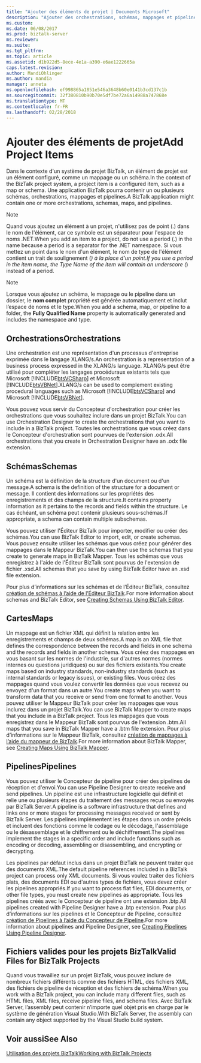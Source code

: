 ```yaml
---
title: "Ajouter des éléments de projet | Documents Microsoft"
description: "Ajouter des orchestrations, schémas, mappages et pipelines à votre projet BizTalk Server dans Visual Studio"
ms.custom: 
ms.date: 06/08/2017
ms.prod: biztalk-server
ms.reviewer: 
ms.suite: 
ms.tgt_pltfrm: 
ms.topic: article
ms.assetid: d1b922d5-8ece-4e1a-a390-e6ae1222665a
caps.latest.revision: 
author: MandiOhlinger
ms.author: mandia
manager: anneta
ms.openlocfilehash: ef998865a1851e546a3648b60e0141b3cd137c1b
ms.sourcegitcommit: 32f380810b90b70e5df7be72a6a14988a747868e
ms.translationtype: MT
ms.contentlocale: fr-FR
ms.lasthandoff: 02/28/2018
---
```

# <a name="add-project-items"></a><span data-ttu-id="eb19b-103">Ajouter des éléments de projet</span><span class="sxs-lookup"><span data-stu-id="eb19b-103">Add Project Items</span></span>
<span data-ttu-id="eb19b-104">Dans le contexte d'un système de projet BizTalk, un élément de projet est un élément configuré, comme un mappage ou un schéma.</span><span class="sxs-lookup"><span data-stu-id="eb19b-104">In the context of the BizTalk project system, a project item is a configured item, such as a map or schema.</span></span> <span data-ttu-id="eb19b-105">Une application BizTalk pourra contenir un ou plusieurs schémas, orchestrations, mappages et pipelines.</span><span class="sxs-lookup"><span data-stu-id="eb19b-105">A BizTalk application might contain one or more orchestrations, schemas, maps, and pipelines.</span></span>  
  
> [!NOTE]
>  <span data-ttu-id="eb19b-106">Quand vous ajoutez un élément à un projet, n'utilisez pas de point (.) dans le nom de l'élément, car ce symbole est un séparateur pour l'espace de noms .NET.</span><span class="sxs-lookup"><span data-stu-id="eb19b-106">When you add an item to a project, do not use a period (.) in the name because a period is a separator for the .NET namespace.</span></span> <span data-ttu-id="eb19b-107">Si vous mettez un point dans le nom d'un élément, le nom de type de l'élément contient un trait de soulignement (_) à la place d'un point.</span><span class="sxs-lookup"><span data-stu-id="eb19b-107">If you use a period in the item name, the Type Name of the item will contain an underscore (_) instead of a period.</span></span>  
  
> [!NOTE]
>  <span data-ttu-id="eb19b-108">Lorsque vous ajoutez un schéma, le mappage ou le pipeline dans un dossier, le **nom complet** propriété est générée automatiquement et inclut l’espace de noms et le type.</span><span class="sxs-lookup"><span data-stu-id="eb19b-108">When you add a schema, map, or pipeline to a folder, the **Fully Qualified Name** property is automatically generated and includes the namespace and type.</span></span>  
  
## <a name="orchestrations"></a><span data-ttu-id="eb19b-109">Orchestrations</span><span class="sxs-lookup"><span data-stu-id="eb19b-109">Orchestrations</span></span>  
 <span data-ttu-id="eb19b-110">Une orchestration est une représentation d'un processus d'entreprise exprimée dans le langage XLANG/s.</span><span class="sxs-lookup"><span data-stu-id="eb19b-110">An orchestration is a representation of a business process expressed in the XLANG/s language.</span></span> <span data-ttu-id="eb19b-111">XLANG/s peut être utilisé pour compléter les langages procéduraux existants tels que Microsoft [!INCLUDE[btsVCSharp](../includes/btsvcsharp-md.md)] et Microsoft [!INCLUDE[btsVBNet](../includes/btsvbnet-md.md)].</span><span class="sxs-lookup"><span data-stu-id="eb19b-111">XLANG/s can be used to complement existing procedural languages such as Microsoft [!INCLUDE[btsVCSharp](../includes/btsvcsharp-md.md)] and Microsoft [!INCLUDE[btsVBNet](../includes/btsvbnet-md.md)].</span></span>  
  
 <span data-ttu-id="eb19b-112">Vous pouvez vous servir du Concepteur d'orchestration pour créer les orchestrations que vous souhaitez inclure dans un projet BizTalk.</span><span class="sxs-lookup"><span data-stu-id="eb19b-112">You can use Orchestration Designer to create the orchestrations that you want to include in a BizTalk project.</span></span> <span data-ttu-id="eb19b-113">Toutes les orchestrations que vous créez dans le Concepteur d'orchestration sont pourvues de l'extension .odx.</span><span class="sxs-lookup"><span data-stu-id="eb19b-113">All orchestrations that you create in Orchestration Designer have an .odx file extension.</span></span>  
  
## <a name="schemas"></a><span data-ttu-id="eb19b-114">Schémas</span><span class="sxs-lookup"><span data-stu-id="eb19b-114">Schemas</span></span>  
 <span data-ttu-id="eb19b-115">Un schéma est la définition de la structure d'un document ou d'un message.</span><span class="sxs-lookup"><span data-stu-id="eb19b-115">A schema is the definition of the structure for a document or message.</span></span> <span data-ttu-id="eb19b-116">Il contient des informations sur les propriétés des enregistrements et des champs de la structure.</span><span class="sxs-lookup"><span data-stu-id="eb19b-116">It contains property information as it pertains to the records and fields within the structure.</span></span> <span data-ttu-id="eb19b-117">Le cas échéant, un schéma peut contenir plusieurs sous-schémas.</span><span class="sxs-lookup"><span data-stu-id="eb19b-117">If appropriate, a schema can contain multiple subschemas.</span></span>  
  
 <span data-ttu-id="eb19b-118">Vous pouvez utiliser l'Éditeur BizTalk pour importer, modifier ou créer des schémas.</span><span class="sxs-lookup"><span data-stu-id="eb19b-118">You can use BizTalk Editor to import, edit, or create schemas.</span></span> <span data-ttu-id="eb19b-119">Vous pouvez ensuite utiliser les schémas que vous créez pour générer des mappages dans le Mappeur BizTalk.</span><span class="sxs-lookup"><span data-stu-id="eb19b-119">You can then use the schemas that you create to generate maps in BizTalk Mapper.</span></span> <span data-ttu-id="eb19b-120">Tous les schémas que vous enregistrez à l'aide de l'Éditeur BizTalk sont pourvus de l'extension de fichier .xsd.</span><span class="sxs-lookup"><span data-stu-id="eb19b-120">All schemas that you save by using BizTalk Editor have an .xsd file extension.</span></span>  
  
 <span data-ttu-id="eb19b-121">Pour plus d’informations sur les schémas et de l’Éditeur BizTalk, consultez [création de schémas à l’aide de l’Éditeur BizTalk](../core/creating-schemas-using-biztalk-editor.md).</span><span class="sxs-lookup"><span data-stu-id="eb19b-121">For more information about schemas and BizTalk Editor, see [Creating Schemas Using BizTalk Editor](../core/creating-schemas-using-biztalk-editor.md).</span></span>  
  
## <a name="maps"></a><span data-ttu-id="eb19b-122">Cartes</span><span class="sxs-lookup"><span data-stu-id="eb19b-122">Maps</span></span>  
 <span data-ttu-id="eb19b-123">Un mappage est un fichier XML qui définit la relation entre les enregistrements et champs de deux schémas.</span><span class="sxs-lookup"><span data-stu-id="eb19b-123">A map is an XML file that defines the correspondence between the records and fields in one schema and the records and fields in another schema.</span></span> <span data-ttu-id="eb19b-124">Vous créez des mappages en vous basant sur les normes de l'industrie, sur d'autres normes (normes internes ou questions juridiques) ou sur des fichiers existants.</span><span class="sxs-lookup"><span data-stu-id="eb19b-124">You create maps based on industry standards, non-industry standards (such as internal standards or legacy issues), or existing files.</span></span> <span data-ttu-id="eb19b-125">Vous créez des mappages quand vous voulez convertir les données que vous recevez ou envoyez d'un format dans un autre.</span><span class="sxs-lookup"><span data-stu-id="eb19b-125">You create maps when you want to transform data that you receive or send from one format to another.</span></span> <span data-ttu-id="eb19b-126">Vous pouvez utiliser le Mappeur BizTalk pour créer les mappages que vous inclurez dans un projet BizTalk.</span><span class="sxs-lookup"><span data-stu-id="eb19b-126">You can use BizTalk Mapper to create maps that you include in a BizTalk project.</span></span> <span data-ttu-id="eb19b-127">Tous les mappages que vous enregistrez dans le Mappeur BizTalk sont pourvus de l'extension .btm.</span><span class="sxs-lookup"><span data-stu-id="eb19b-127">All maps that you save in BizTalk Mapper have a .btm file extension.</span></span> <span data-ttu-id="eb19b-128">Pour plus d’informations sur le Mappeur BizTalk, consultez [création de mappages à l’aide du mappeur de BizTalk](../core/creating-maps-using-biztalk-mapper.md).</span><span class="sxs-lookup"><span data-stu-id="eb19b-128">For more information about BizTalk Mapper, see [Creating Maps Using BizTalk Mapper](../core/creating-maps-using-biztalk-mapper.md).</span></span>  
  
## <a name="pipelines"></a><span data-ttu-id="eb19b-129">Pipelines</span><span class="sxs-lookup"><span data-stu-id="eb19b-129">Pipelines</span></span>  
 <span data-ttu-id="eb19b-130">Vous pouvez utiliser le Concepteur de pipeline pour créer des pipelines de réception et d'envoi.</span><span class="sxs-lookup"><span data-stu-id="eb19b-130">You can use Pipeline Designer to create receive and send pipelines.</span></span> <span data-ttu-id="eb19b-131">Un pipeline est une infrastructure logicielle qui définit et relie une ou plusieurs étapes du traitement des messages reçus ou envoyés par BizTalk Server.</span><span class="sxs-lookup"><span data-stu-id="eb19b-131">A pipeline is a software infrastructure that defines and links one or more stages for processing messages received or sent by BizTalk Server.</span></span> <span data-ttu-id="eb19b-132">Les pipelines implémentent les étapes dans un ordre précis et incluent des fonctions comme le codage ou le décodage, l'assemblage ou le désassemblage et le chiffrement ou le déchiffrement.</span><span class="sxs-lookup"><span data-stu-id="eb19b-132">The pipelines implement the stages in a specific order and include functions such as encoding or decoding, assembling or disassembling, and encrypting or decrypting.</span></span>  
  
 <span data-ttu-id="eb19b-133">Les pipelines par défaut inclus dans un projet BizTalk ne peuvent traiter que des documents XML.</span><span class="sxs-lookup"><span data-stu-id="eb19b-133">The default pipeline references included in a BizTalk project can process only XML documents.</span></span> <span data-ttu-id="eb19b-134">Si vous voulez traiter des fichiers plats, des documents EDI ou d'autres types de fichiers, vous devez créer les pipelines appropriés.</span><span class="sxs-lookup"><span data-stu-id="eb19b-134">If you want to process flat files, EDI documents, or other file types, you must create new pipelines as appropriate.</span></span> <span data-ttu-id="eb19b-135">Tous les pipelines créés avec le Concepteur de pipeline ont une extension .btp.</span><span class="sxs-lookup"><span data-stu-id="eb19b-135">All pipelines created with Pipeline Designer have a .btp extension.</span></span> <span data-ttu-id="eb19b-136">Pour plus d’informations sur les pipelines et le Concepteur de Pipeline, consultez [création de Pipelines à l’aide du Concepteur de Pipeline](../core/creating-pipelines-using-pipeline-designer.md).</span><span class="sxs-lookup"><span data-stu-id="eb19b-136">For more information about pipelines and Pipeline Designer, see [Creating Pipelines Using Pipeline Designer](../core/creating-pipelines-using-pipeline-designer.md).</span></span>  
  
## <a name="valid-files-for-biztalk-projects"></a><span data-ttu-id="eb19b-137">Fichiers valides pour les projets BizTalk</span><span class="sxs-lookup"><span data-stu-id="eb19b-137">Valid Files for BizTalk Projects</span></span>  
 <span data-ttu-id="eb19b-138">Quand vous travaillez sur un projet BizTalk, vous pouvez inclure de nombreux fichiers différents comme des fichiers HTML, des fichiers XML, des fichiers de pipeline de réception et des fichiers de schéma.</span><span class="sxs-lookup"><span data-stu-id="eb19b-138">When you work with a BizTalk project, you can include many different files, such as HTML files, XML files, receive pipeline files, and schema files.</span></span> <span data-ttu-id="eb19b-139">Avec BizTalk Server, l’assembly peut contenir n’importe quel objet pris en charge par le système de génération Visual Studio.</span><span class="sxs-lookup"><span data-stu-id="eb19b-139">With BizTalk Server, the assembly can contain any object supported by the Visual Studio build system.</span></span>  
  
## <a name="see-also"></a><span data-ttu-id="eb19b-140">Voir aussi</span><span class="sxs-lookup"><span data-stu-id="eb19b-140">See Also</span></span>  
 [<span data-ttu-id="eb19b-141">Utilisation des projets BizTalk</span><span class="sxs-lookup"><span data-stu-id="eb19b-141">Working with BizTalk Projects</span></span>](../core/working-with-biztalk-projects.md)